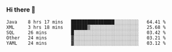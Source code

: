 ### Hi there 👋

<!--
**urzz/urzz** is a ✨ _special_ ✨ repository because its `README.md` (this file) appears on your GitHub profile.

Here are some ideas to get you started:

- 🔭 I’m currently working on ...
- 🌱 I’m currently learning ...
- 👯 I’m looking to collaborate on ...
- 🤔 I’m looking for help with ...
- 💬 Ask me about ...
- 📫 How to reach me: ...
- 😄 Pronouns: ...
- ⚡ Fun fact: ...
-->

<!--START_SECTION:waka-->
```text
Java    8 hrs 17 mins   ████████████████░░░░░░░░░   64.41 % 
XML     3 hrs 18 mins   ██████▒░░░░░░░░░░░░░░░░░░   25.68 % 
SQL     26 mins         █░░░░░░░░░░░░░░░░░░░░░░░░   03.42 % 
Other   24 mins         ▓░░░░░░░░░░░░░░░░░░░░░░░░   03.21 % 
YAML    24 mins         ▓░░░░░░░░░░░░░░░░░░░░░░░░   03.12 % 
```
<!--END_SECTION:waka-->
